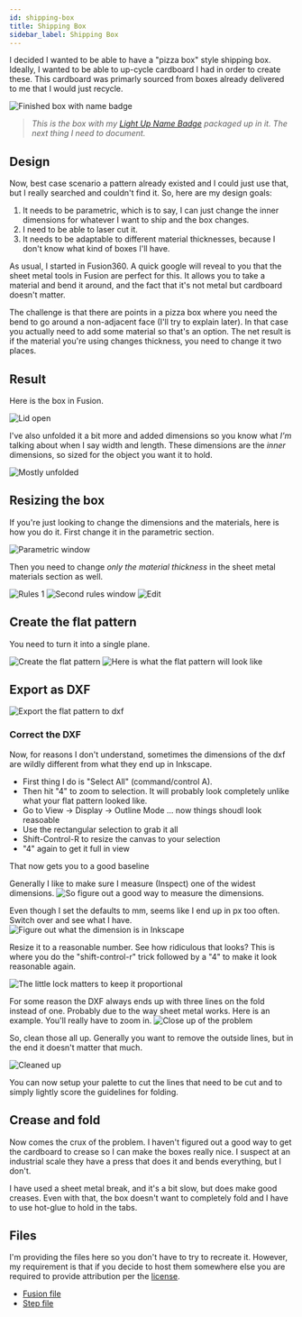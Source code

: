 ```yaml
---
id: shipping-box 
title: Shipping Box
sidebar_label: Shipping Box
---
```


I decided I wanted to be able to have a "pizza box" style shipping box.  Ideally, I wanted to be able to up-cycle cardboard I had in order to create these.  This cardboard was primarly sourced from boxes already delivered to me that I would just recycle.  

![Finished box with name badge](assets/small-size-box.png)

> *This is the box with my [Light Up Name Badge](name-badge.md) packaged up in it.  The next thing I need to document.*

## Design
Now, best case scenario a pattern already existed and I could just use that, but I really searched and couldn't find it.  So, here are my design goals:

1.  It needs to be parametric, which is to say, I can just change the inner dimensions for whatever I want to ship and the box changes.
2.  I need to be able to laser cut it.
3.  It needs to be adaptable to different material thicknesses, because I don't know what kind of boxes I'll have.

As usual, I started in Fusion360.  A quick google will reveal to you that the sheet metal tools in Fusion are perfect for this.  It allows you to take a material and bend it around, and the fact that it's not metal but cardboard doesn't matter.

The challenge is that there are points in a pizza box where you need the bend to go around a non-adjacent face (I'll try to explain later).  In that case you actually need to add some material so that's an option.  The net result is if the material you're using changes thickness, you need to change it two places.

## Result
Here is the box in Fusion.

![Lid open](assets/shipping-box-open-1.png)

I've also unfolded it a bit more and added dimensions so you know what *I'm* talking about when I say width and length.  These dimensions are the *inner* dimensions, so sized for the object you want it to hold.

![Mostly unfolded](assets/shipping-box-open-2.png)

## Resizing the box
If you're just looking to change the dimensions and the materials, here is how you do it.  First change it in the parametric section.

![Parametric window](assets/shipping-box-parameters.png)

Then you need to change *only the material thickness* in the sheet metal materials section as well.

![Rules 1](assets/shipping-box-sheet-metal-rules.png) ![Second rules window](assets/shipping-box-sheet-metal-rules-2.png) ![Edit](assets/shipping-box-edit-rule.png)

## Create the flat pattern

You need to turn it into a single plane.

![Create the flat pattern](assets/shipping-box-create-flat-pattern.png)
![Here is what the flat pattern will look like](assets/shipping-box-flat-pattern.png)

## Export as DXF

![Export the flat pattern to dxf](assets/shipping-box-export-to-dxf.png)

### Correct the DXF

Now, for reasons I don't understand, sometimes the dimensions of the dxf are wildly different from what they end up in Inkscape.

* First thing I do is "Select All" (command/control A).
* Then hit "4" to zoom to selection.  It will probably look completely unlike what your flat pattern looked like.
* Go to View -> Display -> Outline Mode ... now things shoudl look reasoable
* Use the rectangular selection to grab it all
* Shift-Control-R to resize the canvas to your selection
* "4" again to get it full in view

That now gets you to a good baseline

Generally I like to make sure I measure (Inspect) one of the widest dimensions.
![So figure out a good way to measure the dimensions.](assets/shipping-box-measure-dimensions.png)

Even though I set the defaults to mm, seems like I end up in px too often.  Switch over and see what I have.
![Figure out what the dimension is in Inkscape](assets/shipping-box-inkscape-size.png)

Resize it to a reasonable number.  See how ridiculous that looks?  This is where you do the "shift-control-r" trick followed by a "4" to make it look reasonable again.

![The little *lock* matters to keep it proportional](assets/shipping-box-inkscape-resize.png)

For some reason the DXF always ends up with three lines on the fold instead of one.  Probably due to the way sheet metal works.  Here is an example.  You'll really have to zoom in.
![Close up of the problem](assets/shipping-box-inkscape-too-many-lines.png)

So, clean those all up.  Generally you want to remove the outside lines, but in the end it doesn't matter that much.

![Cleaned up](assets/shipping-box-inkscape-right-amount-of-lines.png)

You can now setup your palette to cut the lines that need to be cut and to simply lightly score the guidelines for folding.

## Crease and fold
Now comes the crux of the problem.  I haven't figured out a good way to get the cardboard to crease so I can make the boxes really nice.  I suspect at an industrial scale they have a press that does it and bends everything, but I don't.

I have used a sheet metal break, and it's a bit slow, but does make good creases.  Even with that, the box doesn't want to completely fold and I have to use hot-glue to hold in the tabs.


## Files

I'm providing the files here so you don't have to try to recreate it.  However, my requirement is that if you decide to host them somewhere else you are required to provide attribution per the [license](assets/LICENSE).

* [Fusion file](assets/shipping-box.f3d)
* [Step file](assets/shipping-box.step)
